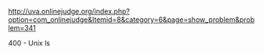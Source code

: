 http://uva.onlinejudge.org/index.php?option=com_onlinejudge&Itemid=8&category=6&page=show_problem&problem=341

400 - Unix ls


